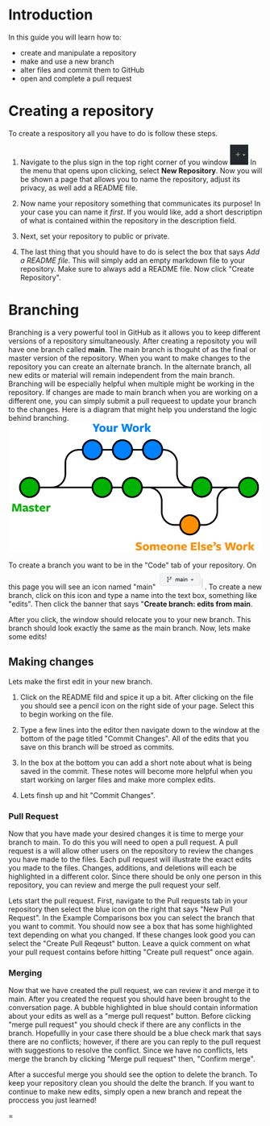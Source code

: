 # Introduction

In this guide you will learn how to: 
 - create and manipulate a repository
 - make and use a new branch 
 - alter files and commit them to GitHub
 - open and complete a pull request 

# Creating a repository
To create a respository all you have to do is  follow these steps. 

1. Navigate to the plus sign in the top right corner of you window <img src = "/images/plus_sign.png" height = 40>  In the menu that opens upon clicking, select **New Repository**. Now you will be shown a page that allows you to name the repository, adjust its privacy, as well add a README file. 


2. Now name your repository something that communicates its purpose! In your case you can name it *first*. If you would like, add a short descriptipn of what is contained within the repository in the description field. 

3. Next, set your repository to public or private. 

4. The last thing that you should have to do is select the box that says *Add a README file*. This will simply add an empty markdown file to your repository. Make sure to always add a README file. Now click "Create Repository". 

# Branching

Branching is a very powerful tool in GitHub as it allows you to keep different versions of a repository simultaneously. After creating a repositoty you will  have one branch called **main**. The main branch is thoguht of as the final or master version of the repository.  When you want to make changes to the repository you can create an alternate branch.  In the alternate branch, all new edits or material will remain independent from the main branch. Branching will be especially helpful when multiple might be working in the repository. If changes are made to main branch when you are working on a different one, you can simply submit a pull requeest to update your branch to the changes. Here is a diagram that might help you understand the logic behind branching. 
 <img src = "/images/git-branches-merge.png"> 

To create a branch you want to be in the "Code" tab of your repository. On this page you will see an icon named "main" <img src = "/images/main.png" height = 40>  . To create a new branch, click on this icon and type a name into the text box, something like "edits". Then click the banner that says "**Create branch: edits from main**.

After you click, the window should relocate you to your new branch. This branch should look exactly the same as the main branch. Now, lets make some edits! 

## Making changes 


Lets make the first edit in your new branch. 

1. Click on the README fild and spice it up a bit. After clicking on the file you should see a pencil icon on the right side of your page. Select this to begin working on the file. 

2. Type a few lines into the editor then navigate down to the window at the bottom of the page titled "Commit Changes". All of the edits that you save on this branch will be stroed as commits. 

3. In the box at the bottom you can add a short note about what is being saved in the commit. These notes will become more helpful when you start working on larger files and make more complex edits. 

4. Lets finsh up and hit "Commit Changes". 

### Pull Request

Now that you have made your desired changes it is time to merge your branch to main. To do this you will need to open a pull request. A pull request is a will allow other users on the repository to review the changes you have made to the files. Each pull request will illustrate the exact edits you made to the files. Changes, additions, and deletions will each be highlighted in a different color. Since there should be only one person in this repository, you can review and merge the pull request your self. 

Lets start the pull request. First, navigate to the Pull requests tab in your repository then select the blue icon on the right that says "New Pull Request". In the Example Comparisons box you can select the branch that you want to commit. You should now see a box that has some highlighted text depending on what you changed. If these changes look good you can select the "Create Pull Reqeust" button. Leave a quick comment on what your pull request contains before hitting "Create pull request" once again. 
 
### Merging
Now that we have created the pull request, we can review it and merge it to main. After you created the request you should have been brought to the conversation page. A bubble highlighted in blue should contain information about your edits as well as a "merge pull request" button. Before clicking "merge pull request" you should check if there are any conflicts in the branch. Hopefullly in your case there should be a blue check mark that says there are no conflicts; however, if there are you can reply to the pull request with suggestions to resolve the conflict. Since we have no conflicts, lets merge the branch by clicking "Merge pull request" then, "Confirm merge". 

After a succesful merge you should see the option to delete the branch. To keep your repository clean you should the delte the branch. If you want to continue to make new edits, simply open a new branch and repeat the proccess you just learned! 




=
